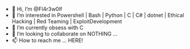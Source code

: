 - 👋 Hi, I’m @Fl4r3w0lf
- 👀 I’m interested in Powershell | Bash | Python | C | C# | dotnet | Ethical Hacking | Red Teaming | ExploitDevelopment
- 🌱 I’m currently obsess with C 
- 💞️ I’m looking to collaborate on NOTHING ...
- 📫 How to reach me ... HERE! 

<!---
Fl4r3w0lf/Fl4r3w0lf is a ✨ special ✨ repository because its `README.md` (this file) appears on your GitHub profile.
You can click the Preview link to take a look at your changes.
--->
